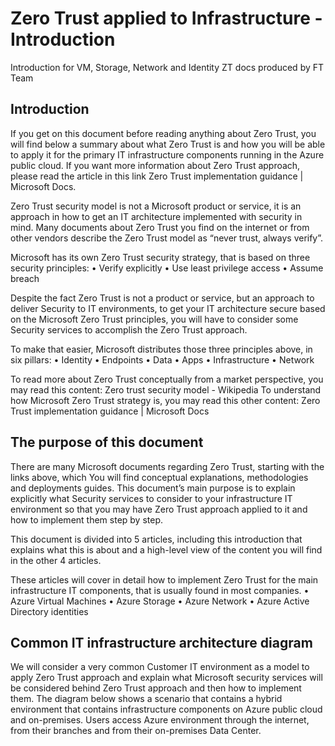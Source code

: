 # Zero Trust applied to Infrastructure - Introduction

Introduction for VM, Storage, Network and Identity ZT docs produced by FT Team

## Introduction

If you get on this document before reading anything about Zero Trust, you will find below a summary about what Zero Trust is and how you will be able to apply it for the primary IT infrastructure components running in the Azure public cloud. If you want more information about Zero Trust approach, please read the article in this link Zero Trust implementation guidance | Microsoft Docs. 

Zero Trust security model is not a Microsoft product or service, it is an approach in how to get an IT architecture implemented with security in mind. Many documents about Zero Trust you find on the internet or from other vendors describe the Zero Trust model as “never trust, always verify”. 

Microsoft has its own Zero Trust security strategy, that is based on three security principles: 
•	Verify explicitly 
•	Use least privilege access 
•	Assume breach 

Despite the fact Zero Trust is not a product or service, but an approach to deliver Security to IT environments, to get your IT architecture secure based on the Microsoft Zero Trust principles, you will have to consider some Security services to accomplish the Zero Trust approach. 

To make that easier, Microsoft distributes those three principles above, in six pillars: 
•	Identity 
•	Endpoints 
•	Data 
•	Apps 
•	Infrastructure 
•	Network 

To read more about Zero Trust conceptually from a market perspective, you may read this content: 
Zero trust security model - Wikipedia 
To understand how Microsoft Zero Trust strategy is, you may read this other content: 
Zero Trust implementation guidance | Microsoft Docs 

## The purpose of this document 

There are many Microsoft documents regarding Zero Trust, starting with the links above, which You will find conceptual explanations, methodologies and deployments guides. This document’s main purpose is to explain explicitly what Security services to consider to your infrastructure IT environment so that you may have Zero Trust approach applied to it and how to implement them step by step. 

This document is divided into 5 articles, including this introduction that explains what this is about and a high-level view of the content you will find in the other 4 articles.  

These articles will cover in detail how to implement Zero Trust for the main infrastructure IT components, that is usually found in most companies. 
•	Azure Virtual Machines 
•	Azure Storage 
•	Azure Network 
•	Azure Active Directory identities 


## Common IT infrastructure architecture diagram 

We will consider a very common Customer IT environment as a model to apply Zero Trust approach and explain what Microsoft security services will be considered behind Zero Trust approach and then how to implement them. 
The diagram below shows a scenario that contains a hybrid environment that contains infrastructure components on Azure public cloud and on-premises. Users access Azure environment through the internet, from their branches and from their on-premises Data Center. 



